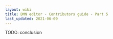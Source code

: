 ```yaml
---
layout: wiki
title: DMN editor - Contributors guide - Part 5
last_updated: 2021-06-09
---
```


TODO: conclusion